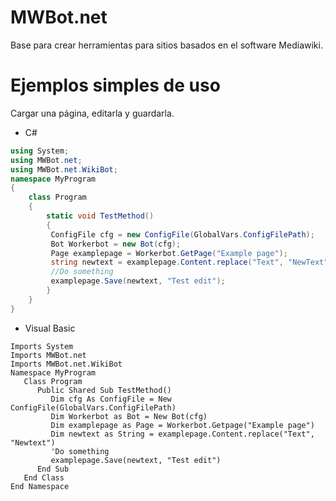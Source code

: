 # MWBot.net
Base para crear herramientas para sitios basados en el software Mediawiki.

# Ejemplos simples de uso

Cargar una página, editarla y guardarla.

* C#

```C#
using System;
using MWBot.net;
using MWBot.net.WikiBot;
namespace MyProgram
{
    class Program
    {
        static void TestMethod()
        {
         ConfigFile cfg = new ConfigFile(GlobalVars.ConfigFilePath); 
         Bot Workerbot = new Bot(cfg);
         Page examplepage = Workerbot.GetPage("Example page");
         string newtext = examplepage.Content.replace("Text", "NewText");
         //Do something
         examplepage.Save(newtext, "Test edit"); 
        }
    }
}
```

* Visual Basic

```vbnet
Imports System
Imports MWBot.net
Imports MWBot.net.WikiBot
Namespace MyProgram
   Class Program
      Public Shared Sub TestMethod()
         Dim cfg As ConfigFile = New ConfigFile(GlobalVars.ConfigFilePath)
         Dim Workerbot as Bot = New Bot(cfg)
         Dim examplepage as Page = Workerbot.Getpage("Example page")
         Dim newtext as String = examplepage.Content.replace("Text", "Newtext")
         'Do something
         examplepage.Save(newtext, "Test edit")
      End Sub
   End Class
End Namespace
```
